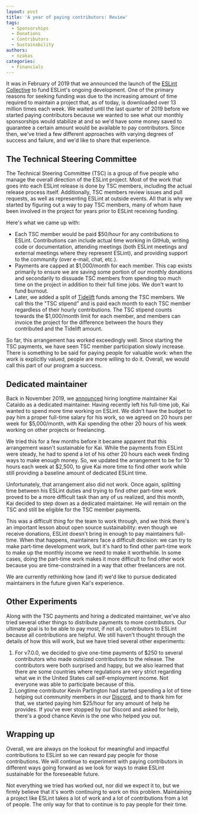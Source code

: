 ```yaml
---
layout: post
title: 'A year of paying contributors: Review'
tags:
  - Sponsorships
  - Donations
  - Contributors
  - Sustainability
authors:
  - nzakas
categories:
  - Financials
---
```


It was in February of 2019 that we announced the launch of the [ESLint Collective](https://eslint.org/blog/2019/02/funding-eslint-future) to fund ESLint's ongoing development. One of the primary reasons for seeking funding was due to the increasing amount of time required to maintain a project that, as of today, is downloaded over 13 million times each week. We waited until the last quarter of 2019 before we started paying contributors because we wanted to see what our monthly sponsorships would stabilize at and so we'd have some money saved to guarantee a certain amount would be available to pay contributors. Since then, we've tried a few different approaches with varying degrees of success and failure, and we'd like to share that experience.

## The Technical Steering Committee

The Technical Steering Committee (TSC) is a group of five people who manage the overall direction of the ESLint project. Most of the work that goes into each ESLint release is done by TSC members, including the actual release process itself. Additionally, TSC members review issues and pull requests, as well as representing ESLint at outside events. All that is why we started by figuring out a way to pay TSC members, many of whom have been involved in the project for years prior to ESLint receiving funding.

Here's what we came up with:

* Each TSC member would be paid $50/hour for any contributions to ESLint. Contributions can include actual time working in GitHub, writing code or documentation, attending meetings (both ESLint meetings and external meetings where they represent ESLint), and providing support to the community (over e-mail, chat, etc.).
* Payments are capped at $1,000/month for each member. This cap exists primarily to ensure we are saving some portion of our monthly donations and secondarily to dissuade TSC members from spending too much time on the project in addition to their full time jobs. We don't want to fund burnout.
* Later, we added a split of [Tidelift](https://tidelift.com/funding/github/npm/eslint) funds among the TSC members. We call this the "TSC stipend" and is paid each month to each TSC member regardless of their hourly contributions. The TSC stipend counts towards the $1,000/month limit for each member, and members can invoice the project for the difference between the hours they contributed and the Tidelift amount.

So far, this arrangement has worked exceedingly well. Since starting the TSC payments, we have seen TSC member participation slowly increase. There is something to be said for paying people for valuable work: when the work is explicitly valued, people are more willing to do it. Overall, we would call this part of our program a success.

## Dedicated maintainer

Back in November 2019, we [announced](https://eslint.org/blog/2019/11/funding-update) hiring longtime maintainer Kai Cataldo as a dedicated maintainer. Having recently left his full-time job, Kai wanted to spend more time working on ESLint. We didn't have the budget to pay him a proper full-time salary for his work, so we agreed on 20 hours per week for $5,000/month, with Kai spending the other 20 hours of his week working on other projects or freelancing.

We tried this for a few months before it became apparent that this arrangement wasn't sustainable for Kai. While the payments from ESLint were steady, he had to spend a lot of his other 20 hours each week finding ways to make enough money. So, we updated the arrangement to be for 10 hours each week at $2,500, to give Kai more time to find other work while still providing a baseline amount of dedicated ESLint time.

Unfortunately, that arrangement also did not work. Once again, splitting time between his ESLint duties and trying to find other part-time work proved to be a more difficult task than any of us realized, and this month, Kai decided to step down as a dedicated maintainer. He will remain on the TSC and still be eligible for the TSC member payments.

This was a difficult thing for the team to work through, and we think there's an important lesson about open source sustainability: even though we receive donations, ESLint doesn't bring in enough to pay maintainers full-time. When that happens, maintainers face a difficult decision: we can try to make part-time development work, but it's hard to find other part-time work to make up the monthly income we need to make it worthwhile. In some cases, doing the part-time work makes it more difficult to find other work because you are time-constrained in a way that other freelancers are not.

We are currently rethinking how (and if) we'd like to pursue dedicated maintainers in the future given Kai's experience.

## Other Experiments

Along with the TSC payments and hiring a dedicated maintainer, we've also tried several other things to distribute payments to more contributors. Our ultimate goal is to be able to pay most, if not all, contributors to ESLint because all contributions are helpful. We still haven't thought through the details of how this will work, but we have tried several other experiments:

1. For v7.0.0, we decided to give one-time payments of $250 to several contributors who made outsized contributions to the release. The contributors were both surprised and happy, but we also learned that there are some countries where regulations are very strict regarding what we in the United States call self-employment income. Not everyone was able to participate because of this.
1. Longtime contributor Kevin Partington had started spending a lot of time helping out community members in our [Discord](https://eslint.org/chat), and to thank him for that, we started paying him $25/hour for any amount of help he provides. If you've ever stopped by our Discord and asked for help, there's a good chance Kevin is the one who helped you out.

## Wrapping up

Overall, we are always on the lookout for meaningful and impactful contributions to ESLint so we can reward pay people for those contributions. We will continue to experiment with paying contributors in different ways going forward as we look for ways to make ESLint sustainable for the foreseeable future.

Not everything we tried has worked out, nor did we expect it to, but we firmly believe that it's worth continuing to work on this problem. Maintaining a project like ESLint takes a lot of work and a lot of contributions from a lot of people. The only way for that to continue is to pay people for their time.
